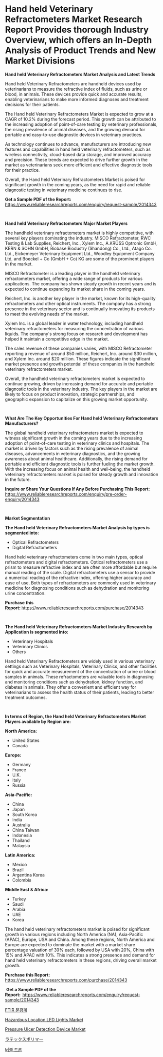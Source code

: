 <p><h1>Hand held Veterinary Refractometers Market Research Report Provides thorough Industry Overview, which offers an In-Depth Analysis of Product Trends and New Market Divisions</h1></p><p><strong>Hand held Veterinary Refractometers Market Analysis and Latest Trends</strong></p>
<p><p>Hand held Veterinary Refractometers are handheld devices used by veterinarians to measure the refractive index of fluids, such as urine or blood, in animals. These devices provide quick and accurate results, enabling veterinarians to make more informed diagnoses and treatment decisions for their patients.</p><p>The Hand held Veterinary Refractometers Market is expected to grow at a CAGR of 10.2% during the forecast period. This growth can be attributed to the increasing adoption of point-of-care testing by veterinary professionals, the rising prevalence of animal diseases, and the growing demand for portable and easy-to-use diagnostic devices in veterinary practices.</p><p>As technology continues to advance, manufacturers are introducing new features and capabilities in hand held veterinary refractometers, such as wireless connectivity, cloud-based data storage, and improved accuracy and precision. These trends are expected to drive further growth in the market as veterinarians seek more efficient and effective diagnostic tools for their practice.</p><p>Overall, the Hand held Veterinary Refractometers Market is poised for significant growth in the coming years, as the need for rapid and reliable diagnostic testing in veterinary medicine continues to rise.</p></p>
<p><strong>Get a Sample PDF of the Report:&nbsp;</strong> <a href="https://www.reliableresearchreports.com/enquiry/request-sample/2014343">https://www.reliableresearchreports.com/enquiry/request-sample/2014343</a></p>
<p>&nbsp;</p>
<p><strong>Hand held Veterinary Refractometers Major Market Players</strong></p>
<p><p>The handheld veterinary refractometers market is highly competitive, with several key players dominating the industry. MISCO Refractometer, RWC Testing & Lab Supplies, Reichert, Inc., Xylem Inc., A.KRÜSS Optronic GmbH, KERN & SOHN GmbH, Biobase Biodustry (Shandong) Co., Ltd., Atago Co. Ltd., Eickemeyer Veterinary Equipment Ltd., Woodley Equipment Company Ltd, and Boeckel + Co (GmbH + Co) KG are some of the prominent players in the market.</p><p>MISCO Refractometer is a leading player in the handheld veterinary refractometers market, offering a wide range of products for various applications. The company has shown steady growth in recent years and is expected to continue expanding its market share in the coming years.</p><p>Reichert, Inc. is another key player in the market, known for its high-quality refractometers and other optical instruments. The company has a strong presence in the veterinary sector and is continually innovating its products to meet the evolving needs of the market.</p><p>Xylem Inc. is a global leader in water technology, including handheld veterinary refractometers for measuring the concentration of various liquids. The company's strong focus on research and development has helped it maintain a competitive edge in the market.</p><p>The sales revenue of these companies varies, with MISCO Refractometer reporting a revenue of around $50 million, Reichert, Inc. around $30 million, and Xylem Inc. around $20 million. These figures indicate the significant market presence and growth potential of these companies in the handheld veterinary refractometers market.</p><p>Overall, the handheld veterinary refractometers market is expected to continue growing, driven by increasing demand for accurate and portable diagnostic tools in the veterinary industry. The key players in the market are likely to focus on product innovation, strategic partnerships, and geographic expansion to capitalize on this growing market opportunity.</p></p>
<p>&nbsp;</p>
<p><strong>What Are The Key Opportunities For Hand held Veterinary Refractometers Manufacturers?</strong></p>
<p><p>The global handheld veterinary refractometers market is expected to witness significant growth in the coming years due to the increasing adoption of point-of-care testing in veterinary clinics and hospitals. The market is driven by factors such as the rising prevalence of animal diseases, advancements in veterinary diagnostics, and the growing awareness about animal healthcare. Additionally, the rising demand for portable and efficient diagnostic tools is further fueling the market growth. With the increasing focus on animal health and well-being, the handheld veterinary refractometers market is poised for steady growth and innovation in the future.</p></p>
<p><strong>Inquire or Share Your Questions If Any Before Purchasing This Report:</strong> <a href="https://www.reliableresearchreports.com/enquiry/pre-order-enquiry/2014343">https://www.reliableresearchreports.com/enquiry/pre-order-enquiry/2014343</a></p>
<p>&nbsp;</p>
<p><strong>Market Segmentation</strong></p>
<p><strong>The Hand held Veterinary Refractometers Market Analysis by types is segmented into:</strong></p>
<p><ul><li>Optical Refractometers</li><li>Digital Refractometers</li></ul></p>
<p><p>Hand held veterinary refractometers come in two main types, optical refractometers and digital refractometers. Optical refractometers use a prism to measure refractive index and are often more affordable but require manual reading of the scale. Digital refractometers use a sensor to provide a numerical reading of the refractive index, offering higher accuracy and ease of use. Both types of refractometers are commonly used in veterinary medicine for diagnosing conditions such as dehydration and monitoring urine concentration.</p></p>
<p><strong>Purchase this Report:&nbsp;</strong><a href="https://www.reliableresearchreports.com/purchase/2014343">https://www.reliableresearchreports.com/purchase/2014343</a></p>
<p>&nbsp;</p>
<p><strong>The Hand held Veterinary Refractometers Market Industry Research by Application is segmented into:</strong></p>
<p><ul><li>Veterinary Hospitals</li><li>Veterinary Clinics</li><li>Others</li></ul></p>
<p><p>Hand held Veterinary Refractometers are widely used in various veterinary settings such as Veterinary Hospitals, Veterinary Clinics, and other facilities for quick and accurate measurement of the concentration of urine or blood samples in animals. These refractometers are valuable tools in diagnosing and monitoring conditions such as dehydration, kidney function, and diabetes in animals. They offer a convenient and efficient way for veterinarians to assess the health status of their patients, leading to better treatment outcomes.</p></p>
<p>&nbsp;</p>
<p><strong>In terms of Region, the Hand held Veterinary Refractometers Market Players available by Region are:</strong></p>
<p>
    <p> <strong> North America: </strong>
        <ul>
            <li>United States</li>
            <li>Canada</li>
        </ul>
        </p> 
    <p> <strong> Europe: </strong>
        <ul>
            <li>Germany</li>
            <li>France</li>
            <li>U.K.</li>
            <li>Italy</li>
            <li>Russia</li>
        </ul>
        </p> 
    <p> <strong> Asia-Pacific: </strong>
        <ul>
            <li>China</li>
            <li>Japan</li>
            <li>South Korea</li>
            <li>India</li>
            <li>Australia</li>
            <li>China Taiwan</li>
            <li>Indonesia</li>
            <li>Thailand</li>
            <li>Malaysia</li>
        </ul>
        </p> 
    <p> <strong> Latin America: </strong>
        <ul>
            <li>Mexico</li>
            <li>Brazil</li>
            <li>Argentina Korea</li>
            <li>Colombia</li>
        </ul>
        </p> 
    <p> <strong> Middle East & Africa: </strong>
        <ul>
            <li>Turkey</li>
            <li>Saudi</li>
            <li>Arabia</li>
            <li>UAE</li>
            <li>Korea</li>
        </ul>
    </p>
    </p>
<p><p>The hand held veterinary refractometers market is poised for significant growth in various regions including North America (NA), Asia-Pacific (APAC), Europe, USA and China. Among these regions, North America and Europe are expected to dominate the market with a market share percentage valuation of 30% each, followed by USA with 20%, China with 15% and APAC with 10%. This indicates a strong presence and demand for hand held veterinary refractometers in these regions, driving overall market growth.</p></p>
<p><strong>Purchase this Report: </strong><a href="https://www.reliableresearchreports.com/purchase/2014343">https://www.reliableresearchreports.com/purchase/2014343</a></p>
<p>&nbsp;<strong>Get a Sample PDF of the Report:&nbsp;&nbsp;</strong><a href="https://www.reliableresearchreports.com/enquiry/request-sample/2014343">https://www.reliableresearchreports.com/enquiry/request-sample/2014343</a></p>
<p><strong></strong></p>
<p><p><a href="https://medium.com/@lfonhkp36091444/ftir-%EB%B6%84%EA%B4%91%EA%B3%84-%EC%8B%9C%EC%9E%A5-%EA%B7%9C%EB%AA%A8-%EC%8B%9C%EC%9E%A5-%EC%A0%84%EB%A7%9D-%EB%B0%8F-%EC%8B%9C%EC%9E%A5-%EC%98%88%EC%B8%A1-2024%EB%85%84%EB%B6%80%ED%84%B0-2031%EB%85%84-295b37aff3ca">FTIR 분광계</a></p><p><a href="https://view.publitas.com/reportprime-1/hazardous-location-led-lights-market-research-report-unlocks-analysis-on-the-market-financial-status-market-size-and-market-revenue-upto-2031/">Hazardous Location LED Lights Market</a></p><p><a href="https://sore-arch-6db.notion.site/Pressure-Ulcer-Detection-Device-Market-Size-and-Examines-its-Market-Scope-with-a-Primary-Focus-on--a14b440d02bc4b8a8e79bb9c57dc2c3b">Pressure Ulcer Detection Device Market</a></p><p><a href="https://medium.com/@terrellconn_13145/%E3%83%A9%E3%83%86%E3%83%83%E3%82%AF%E3%82%B9%E3%83%9D%E3%83%AA%E3%83%9E%E3%83%BC%E3%83%9E%E3%83%BC%E3%82%B1%E3%83%83%E3%83%88%E3%81%AE%E8%A6%8F%E6%A8%A1-%E5%B8%82%E5%A0%B4%E3%81%AE%E8%A6%8B%E9%80%9A%E3%81%97%E3%81%A8%E5%B8%82%E5%A0%B4%E4%BA%88%E6%B8%AC-2024%E5%B9%B4%E3%81%8B%E3%82%892031%E5%B9%B4-2f960bf68e7c">ラテックスポリマー</a></p><p><a href="https://medium.com/@alonsoolds3wq1d81czn8rbol/%EB%B2%84%EB%B8%94-%EB%93%9C%EB%A1%A0-%EC%8B%9C%EC%9E%A5-%EC%9C%A0%ED%98%95-%EC%9D%91%EC%9A%A9-%EB%B0%8F-%EC%A7%80%EB%A6%AC%EC%97%90-%EB%8C%80%ED%95%9C-%ED%8F%AC%EA%B4%84%EC%A0%81-%ED%8F%89%EA%B0%80-b2afd23e026e">버블 드론</a></p></p>